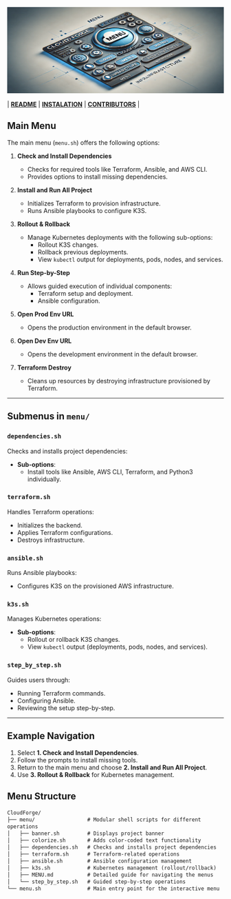 <img src="../assets/MENU.png" alt="README" style="width: 100%; height: 200px; object-fit: fit;">

| **[README](README.md)** | **[INSTALATION](INSTALATION.md)** | **[CONTRIBUTORS](CONTRIBUTORS.md)** |

## Main Menu

The main menu (`menu.sh`) offers the following options:

1. **Check and Install Dependencies**  
   - Checks for required tools like Terraform, Ansible, and AWS CLI.
   - Provides options to install missing dependencies.
   
2. **Install and Run All Project**  
   - Initializes Terraform to provision infrastructure.
   - Runs Ansible playbooks to configure K3S.

3. **Rollout & Rollback**  
   - Manage Kubernetes deployments with the following sub-options:
     - Rollout K3S changes.
     - Rollback previous deployments.
     - View `kubectl` output for deployments, pods, nodes, and services.

4. **Run Step-by-Step**  
   - Allows guided execution of individual components:
     - Terraform setup and deployment.
     - Ansible configuration.

5. **Open Prod Env URL**  
   - Opens the production environment in the default browser.

6. **Open Dev Env URL**  
   - Opens the development environment in the default browser.

7. **Terraform Destroy**  
   - Cleans up resources by destroying infrastructure provisioned by Terraform.

---

## Submenus in `menu/`

### `dependencies.sh`
Checks and installs project dependencies:
- **Sub-options**:
  - Install tools like Ansible, AWS CLI, Terraform, and Python3 individually.

### `terraform.sh`
Handles Terraform operations:
- Initializes the backend.
- Applies Terraform configurations.
- Destroys infrastructure.

### `ansible.sh`
Runs Ansible playbooks:
- Configures K3S on the provisioned AWS infrastructure.

### `k3s.sh`
Manages Kubernetes operations:
- **Sub-options**:
  - Rollout or rollback K3S changes.
  - View `kubectl` output (deployments, pods, nodes, and services).

### `step_by_step.sh`
Guides users through:
- Running Terraform commands.
- Configuring Ansible.
- Reviewing the setup step-by-step.

---

## Example Navigation

1. Select **1. Check and Install Dependencies**.
2. Follow the prompts to install missing tools.
3. Return to the main menu and choose **2. Install and Run All Project**.
4. Use **3. Rollout & Rollback** for Kubernetes management.

## Menu Structure
```plantext
CloudForge/
├── menu/                 # Modular shell scripts for different operations
│   ├── banner.sh         # Displays project banner
│   ├── colorize.sh       # Adds color-coded text functionality
│   ├── dependencies.sh   # Checks and installs project dependencies
│   ├── terraform.sh      # Terraform-related operations
│   ├── ansible.sh        # Ansible configuration management
│   ├── k3s.sh            # Kubernetes management (rollout/rollback)
│   ├── MENU.md           # Detailed guide for navigating the menus
│   └── step_by_step.sh   # Guided step-by-step operations
└── menu.sh               # Main entry point for the interactive menu        
```